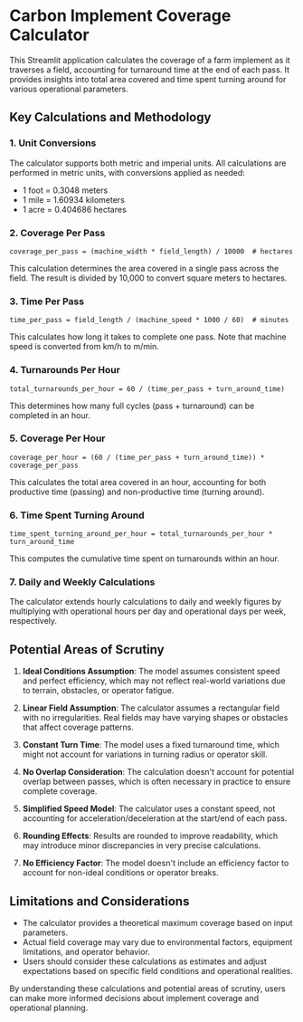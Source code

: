 # Carbon Implement Coverage Calculator

This Streamlit application calculates the coverage of a farm implement as it traverses a field, accounting for turnaround time at the end of each pass. It provides insights into total area covered and time spent turning around for various operational parameters.

## Key Calculations and Methodology

### 1. Unit Conversions

The calculator supports both metric and imperial units. All calculations are performed in metric units, with conversions applied as needed:

- 1 foot = 0.3048 meters
- 1 mile = 1.60934 kilometers
- 1 acre = 0.404686 hectares

### 2. Coverage Per Pass

```
coverage_per_pass = (machine_width * field_length) / 10000  # hectares
```

This calculation determines the area covered in a single pass across the field. The result is divided by 10,000 to convert square meters to hectares.

### 3. Time Per Pass

```
time_per_pass = field_length / (machine_speed * 1000 / 60)  # minutes
```

This calculates how long it takes to complete one pass. Note that machine speed is converted from km/h to m/min.

### 4. Turnarounds Per Hour

```
total_turnarounds_per_hour = 60 / (time_per_pass + turn_around_time)
```

This determines how many full cycles (pass + turnaround) can be completed in an hour.

### 5. Coverage Per Hour

```
coverage_per_hour = (60 / (time_per_pass + turn_around_time)) * coverage_per_pass
```

This calculates the total area covered in an hour, accounting for both productive time (passing) and non-productive time (turning around).

### 6. Time Spent Turning Around

```
time_spent_turning_around_per_hour = total_turnarounds_per_hour * turn_around_time
```

This computes the cumulative time spent on turnarounds within an hour.

### 7. Daily and Weekly Calculations

The calculator extends hourly calculations to daily and weekly figures by multiplying with operational hours per day and operational days per week, respectively.

## Potential Areas of Scrutiny

1. **Ideal Conditions Assumption**: The model assumes consistent speed and perfect efficiency, which may not reflect real-world variations due to terrain, obstacles, or operator fatigue.

2. **Linear Field Assumption**: The calculator assumes a rectangular field with no irregularities. Real fields may have varying shapes or obstacles that affect coverage patterns.

3. **Constant Turn Time**: The model uses a fixed turnaround time, which might not account for variations in turning radius or operator skill.

4. **No Overlap Consideration**: The calculation doesn't account for potential overlap between passes, which is often necessary in practice to ensure complete coverage.

5. **Simplified Speed Model**: The calculator uses a constant speed, not accounting for acceleration/deceleration at the start/end of each pass.

6. **Rounding Effects**: Results are rounded to improve readability, which may introduce minor discrepancies in very precise calculations.

7. **No Efficiency Factor**: The model doesn't include an efficiency factor to account for non-ideal conditions or operator breaks.

## Limitations and Considerations

- The calculator provides a theoretical maximum coverage based on input parameters.
- Actual field coverage may vary due to environmental factors, equipment limitations, and operator behavior.
- Users should consider these calculations as estimates and adjust expectations based on specific field conditions and operational realities.

By understanding these calculations and potential areas of scrutiny, users can make more informed decisions about implement coverage and operational planning.
